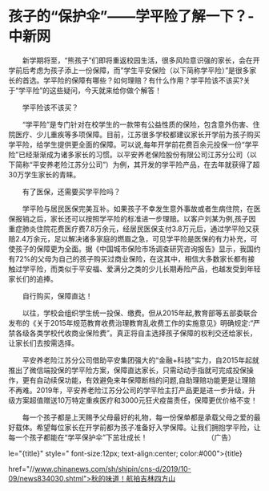 # 孩子的“保护伞”——学平险了解一下？-中新网

　　新学期将至，“熊孩子”们即将重返校园生活，很多风险意识强的家长，会在开学前后考虑为孩子添上一份保障，而”学生平安保险（以下简称学平险）”是很多家长的首选。学平险的保障有哪些？如何理赔？有什么作用？学平险该不该买?关于“学平险”的这些疑问，今天就来给你做个解答！

　　学平险该不该买？

　　“学平险”是专门针对在校学生的一款带有公益性质的保险，包含意外伤害、住院医疗、少儿重疾等多项保障。目前，江苏很多学校都建议家长开学前为孩子购买学平险，给学生提供更全面的保障。可以说,每年开学前花费百余元投保一份“学平险”已经渐渐成为诸多家长的习惯。以平安养老保险股份有限公司江苏分公司（以下简称“平安养老险江苏分公司”）为例，其开发的学平险产品，在去年就获得了超30万学生家长的青睐。

　　有了医保，还需要买学平险吗？

　　学平险与居民医保完美互补。如果孩子不幸发生意外事故或者生病住院，在医保报销之后，家长还可以按照学平险的标准进一步理赔。以客户刘某为例,孩子因重症肺炎住院花费医疗费7.8万余元，经居民医保支付3.8万元后，通过学平险又获赔2.4万余元，足以解决诸多家庭的燃眉之急，可见学平险是医保的有力补充，可使孩子的保障更为全面。据《中国城市保险市场调查研究咨询报告》显示，我国约有72%的父母为自己的孩子购买过商业保险，在这其中，相信大多数家长都有接触过学平险，而类似于平安福、爱满分之类的少儿长期寿险产品，也越发受到年轻家长们的追捧。

　　自行购买，保障直达！

　　以往，学校会组织学生统一投保、缴费。但从2015年起,教育部等五部委联合发布的《关于2015年规范教育收费治理教育乱收费工作的实施意见》明确规定:“严禁各级各类学校代收商业保险费”。真正将自主选择孩子保障的权利交还给家长，让家长们去按需选择。

　　平安养老险江苏分公司借助平安集团强大的“金融+科技”实力，自2015年起就推出了微信端投保的学平险方案，保障直达家长，只需动动手指就可完成投保操作，更有自动续保功能，有效避免来年保障断档的问题,自助理赔功能更是让理赔不再难。2019年，平安养老险江苏分公司的学平险主打产品更是进一步升级，升级方案超值赠送10万特定重疾医疗和3000元狂犬疫苗责任，保障更优价格不变！

　　每一个孩子都是上天赐予父母最好的礼物，每一份保单都是承载父母之爱的最好载体。希望每位家长在开学前都为孩子准备好入学保障。让我们拥抱学平险，让每一个孩子都能在“学平保护伞”下茁壮成长！　　　　　　　　　（广告）

le="{title}" style=" font-size:12px; text-align:center; color:#000">{title}

href="//www.chinanews.com/sh/shipin/cns-d/2019/10-09/news834030.shtml">秋的味道！航拍吉林四方山
